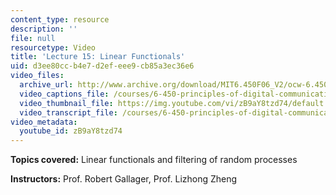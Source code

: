 ```yaml
---
content_type: resource
description: ''
file: null
resourcetype: Video
title: 'Lecture 15: Linear Functionals'
uid: d3ee80cc-b4e7-d2ef-eee9-cb85a3ec36e6
video_files:
  archive_url: http://www.archive.org/download/MIT6.450F06_V2/ocw-6.450-f06-2003-11-03_300k.mp4
  video_captions_file: /courses/6-450-principles-of-digital-communications-i-fall-2006/1c1a67d61df659fd90448174e5eb0877_zB9aY8tzd74.vtt
  video_thumbnail_file: https://img.youtube.com/vi/zB9aY8tzd74/default.jpg
  video_transcript_file: /courses/6-450-principles-of-digital-communications-i-fall-2006/c253063a44467a4865ea0b083240290b_zB9aY8tzd74.pdf
video_metadata:
  youtube_id: zB9aY8tzd74
---
```


**Topics covered:** Linear functionals and filtering of random processes

**Instructors:** Prof. Robert Gallager, Prof. Lizhong Zheng
